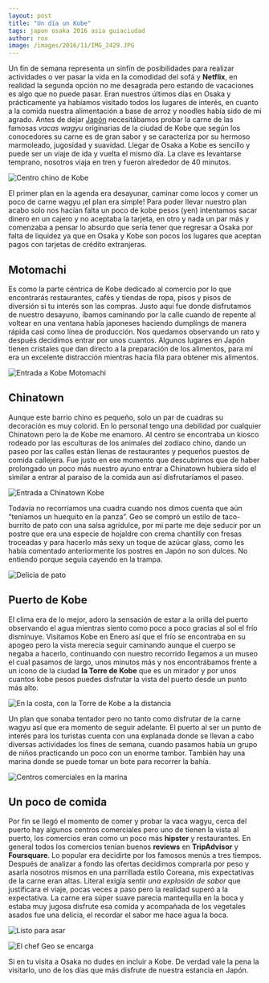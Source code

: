 ```yaml
---
layout: post
title: "Un día un Kobe"
tags: japon osaka 2016 asia guiaciudad
author: rox
image: /images/2016/11/IMG_2429.JPG
---
```

Un fin de semana representa un sinfín de posibilidades para realizar actividades o ver pasar la vida en la comodidad del sofá y **Netflix**, en realidad la segunda opción no me desagrada pero estando de vacaciones es algo que no puede pasar. 
Eran nuestros últimos días en Osaka y prácticamente ya habíamos visitado todos los lugares de interés, en cuanto a la comida nuestra alimentación a base de arroz y noodles había sido de mi agrado. Antes de dejar [Japón](/tag/japon) necesitábamos probar la carne de las famosas  *vacas wagyu* originarias de la ciudad de Kobe que según los conocedores su carne es de gran sabor y se  caracteriza por su hermoso marmoleado, jugosidad y suavidad. Llegar de Osaka a Kobe es sencillo y puede ser un viaje de ida y vuelta el mismo día. La clave es levantarse temprano, nosotros viaja en tren y fueron alrededor de 40 minutos. 

![Centro chino de Kobe](/images/2016/11/IMG_2441.JPG)

El primer plan en la agenda era desayunar, caminar como locos y comer un poco de carne wagyu ¡el plan era simple! Para poder llevar nuestro plan acabo solo nos hacían falta un poco de kobe pesos (yen) intentamos sacar dinero en un cajero y no aceptaba la tarjeta, en otro y nada un par más y comenzaba a pensar lo absurdo que sería tener que regresar a Osaka por falta de liquidez ya que en Osaka y Kobe son pocos los lugares que aceptan pagos con tarjetas de crédito extranjeras. 

## Motomachi

Es como la parte céntrica de Kobe dedicado al comercio por lo que encontrarás restaurantes, cafés y tiendas de ropa, pisos y pisos de diversión si tu interés son las compras.  Justo aquí fue donde disfrutamos de nuestro desayuno, íbamos caminando por la calle cuando de repente al voltear en una ventana había japoneses haciendo dumplings de manera rápida casi como línea de producción. Nos quedamos observando un rato y después decidimos entrar por unos cuantos. Algunos lugares en Japón tienen cristales que dan directo a la preparación de los alimentos, para mí era un excelente distracción mientras hacía fila para obtener mis alimentos.

![Entrada a Kobe Motomachi](/images/2016/11/IMG_2433.JPG)

## Chinatown 

Aunque este barrio chino es pequeño, solo un par de cuadras su decoración es muy colorid. En lo personal tengo una debilidad por cualquier Chinatown pero la de Kobe me enamoro. Al centro se encontraba un kiosco rodeado por las esculturas de los animales del zodíaco chino, dando un paseo por las calles están llenas de restaurantes y pequeños puestos de comida callejera. Fue justo en ese momento que descubrimos que de haber prolongado un poco más nuestro ayuno entrar a Chinatown hubiera sido el similar a entrar al paraíso de la comida aun así disfrutaríamos el paseo. 

![Entrada a Chinatown Kobe](/images/2016/11/IMG_2450.JPG)

Todavía no recorríamos una cuadra cuando nos dimos cuenta que aún “teníamos un huequito en la panza”. Geo se compró un estilo de taco-burrito de pato con una salsa agridulce, por mi parte me deje seducir por un postre que era una especie de hojaldre con crema chantilly con fresas troceadas y para hacerlo más sexy un toque de azúcar glass, como les había comentado anteriormente los postres en Japón no son dulces. No entiendo porque seguía cayendo en la trampa.

![Delicia de pato](/images/2016/11/IMG_2447.JPG)

## Puerto de Kobe

El clima era de lo mejor, adoro la sensación de estar a la orilla del puerto observando el agua  mientras siento como poco a poco gracias al sol el frío disminuye. Visitamos Kobe en Enero así que el frío se encontraba en su apogeo pero la vista merecía seguir caminando aunque el cuerpo se negaba a hacerlo, continuando con nuestro recorrido llegamos a un museo el cual pasamos de largo, unos minutos más y nos encontrábamos frente a un icono de la ciudad **la Torre de Kobe** que es un  mirador y por unos cuantos kobe pesos puedes disfrutar la vista del puerto desde un punto más alto. 

![En la costa, con la Torre de Kobe a la distancia](/images/2016/11/IMG_2475.JPG)

Un plan que sonaba tentador pero no tanto como disfrutar de la carne wagyu así que era momento de seguir adelante. El puerto al ser un punto de interés para los turistas cuenta con una explanada donde se llevan a cabo diversas actividades los fines de semana, cuando pasamos había un grupo de niños practicando un poco con un enorme tambor. También hay una marina donde se puede tomar un bote para recorrer la bahía.

![Centros comerciales en la marina](/images/2016/11/IMG_2532.JPG)

## Un poco de comida

Por fin se llegó el momento de comer y probar la vaca wagyu, cerca del puerto hay algunos centros comerciales pero uno de tienen la vista al puerto, los comercios eran como un poco más **hipster** y restaurantes. En general todos los comercios tenían buenos **reviews** en **TripAdvisor** y **Foursquare**. Lo popular era decidirte por los famosos menús a tres tiempos. Después de analizar a fondo las ofertas decidimos comprarla por peso y asarla nosotros mismos en una parrillada estilo Coreana, mis expectativas de la carne eran altas. Literal exigía sentir *una explosión de sabor* que justificara el viaje, pocas veces a paso pero la realidad superó a la expectativa. La carne era súper suave parecía mantequilla en la boca y estaba muy jugosa disfrute esa comida y acompañada de los vegetales asados fue una delicia, el recordar el sabor me hace agua la boca.

![Listo para asar](/images/2016/11/IMG_2522.JPG)

![El chef Geo se encarga](/images/2016/11/IMG_2525.JPG)

Si en tu visita a Osaka no dudes en incluir a Kobe. De verdad vale la pena la visitarlo, uno de los días que más disfrute de nuestra estancia en Japón.








 
